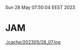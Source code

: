 Sun 28 May 07:50:04 EEST 2023
# JAM
<a href='./cache/202305/28_07.log'>./cache/202305/28_07.log</a>

